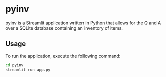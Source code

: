 # pyinv

pyinv is a Streamlit application written in Python that allows for the Q and A over a SQLite database containing an inventory of items.

## Usage

To run the application, execute the following command:

```bash
cd pyinv
streamlit run app.py
```